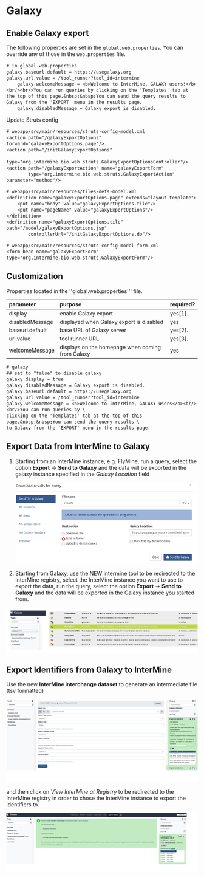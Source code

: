 # Galaxy

## Enable Galaxy export

The following properties are set in the `global.web.properties`. You can override any of those in the `web.properties` file.

```text
# in global.web.properties
galaxy.baseurl.default = https://usegalaxy.org
galaxy.url.value = /tool_runner?tool_id=intermine
    galaxy.welcomeMessage = <b>Welcome to InterMine, GALAXY users!</b><br/><br/>You can run queries by clicking on the 'Templates' tab at the top of this page.&nbsp;&nbsp;You can send the query results to Galaxy from the 'EXPORT' menu in the results page.
    galaxy.disabledMessage = Galaxy export is disabled.
```

Update Struts config

```markup
# webapp/src/main/resources/struts-config-model.xml
<action path="/galaxyExportOptions" forward="galaxyExportOptions.page"/>
<action path="/initGalaxyExportOptions"
        type="org.intermine.bio.web.struts.GalaxyExportOptionsController"/>
<action path="/galaxyExportAction" name="galaxyExportForm"
        type="org.intermine.bio.web.struts.GalaxyExportAction" parameter="method"/>
```

```markup
# webapp/src/main/resources/tiles-defs-model.xml
<definition name="galaxyExportOptions.page" extends="layout.template">
    <put name="body" value="galaxyExportOptions.tile"/>
    <put name="pageName" value="galaxyExportOptions"/>
</definition>
<definition name="galaxyExportOptions.tile" path="/model/galaxyExportOptions.jsp"
        controllerUrl="/initGalaxyExportOptions.do"/>
```

```markup
# webapp/src/main/resources/struts-config-model-form.xml
<form-bean name="galaxyExportForm" type="org.intermine.bio.web.struts.GalaxyExportForm"/>
```

## Customization

Properties located in the ''global.web.properties''' file.

| parameter | purpose | required? |
| :--- | :--- | :--- |
| display | enable Galaxy export | yes\[1\]. |
| disabledMessage | displayed when Galaxy export is disabled | yes |
| baseurl.default | base URL of Galaxy server | yes\[2\]. |
| url.value | tool runner URL | yes\[3\]. |
| welcomeMessage | displays on the homepage when coming from Galaxy | yes |

```text
# galaxy
## set to "false" to disable galaxy
galaxy.display = true
galaxy.disabledMessage = Galaxy export is disabled.
galaxy.baseurl.default = https://usegalaxy.org
galaxy.url.value = /tool_runner?tool_id=intermine
galaxy.welcomeMessage = <b>Welcome to InterMine, GALAXY users</b><br/><br/>You can run queries by \
clicking on the 'Templates' tab at the top of this page.&nbsp;&nbsp;You can send the query results \
to Galaxy from the 'EXPORT' menu in the results page.
```

## Export Data from InterMine to Galaxy

1. Starting from an InterMine instance, e.g. FlyMine, run a query, select the option **Export** -&gt; **Send to Galaxy** and the data will be exported in the galaxy instance specified in the _Galaxy Location_ field

   ![](img/sendtogalaxy.png)

2. Starting from Galaxy, use the NEW intermine tool to be redirected to the InterMine registry, select the InterMine instance you want to use to export the data, run the query, select the option **Export** -&gt; **Send to Galaxy** and the data will be exported in the Galaxy instance you started from.

![](img/sendtogalaxy2.png)

## Export Identifiers from Galaxy to InterMine 

Use the new **InterMine interchange dataset** to generate an intermediate file \(tsv formatted\)

![](img/sendtoim.png)

and then click on _View InterMine at Registry_ to be redirected to the InterMine registry in order to chose the InterMine instance to export the identifiers to.

![](img/sendtoim2.png)
